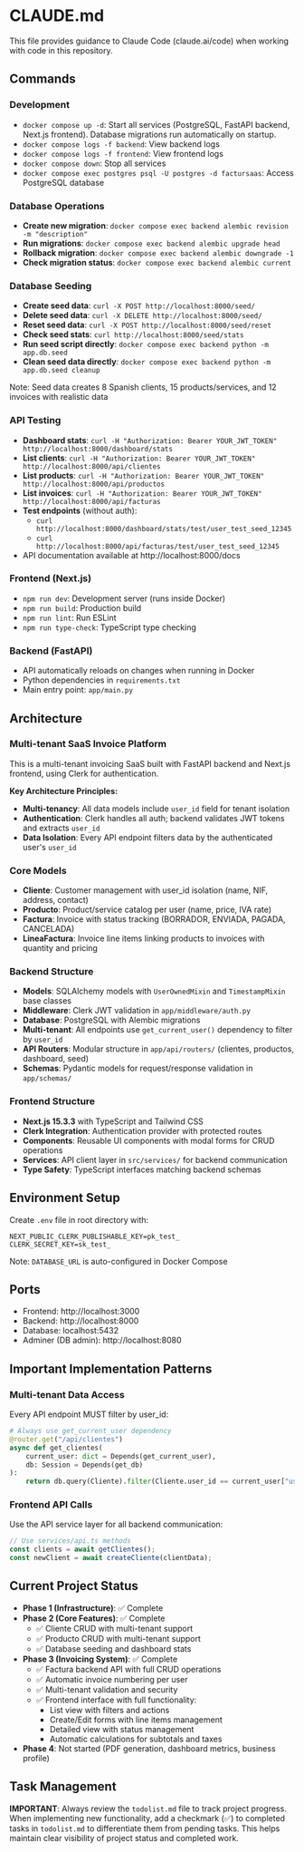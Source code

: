 # CLAUDE.md

This file provides guidance to Claude Code (claude.ai/code) when working with code in this repository.

## Commands

### Development
- `docker compose up -d`: Start all services (PostgreSQL, FastAPI backend, Next.js frontend). Database migrations run automatically on startup.
- `docker compose logs -f backend`: View backend logs
- `docker compose logs -f frontend`: View frontend logs
- `docker compose down`: Stop all services
- `docker compose exec postgres psql -U postgres -d factursaas`: Access PostgreSQL database

### Database Operations
- **Create new migration**: `docker compose exec backend alembic revision -m "description"`
- **Run migrations**: `docker compose exec backend alembic upgrade head`
- **Rollback migration**: `docker compose exec backend alembic downgrade -1`
- **Check migration status**: `docker compose exec backend alembic current`

### Database Seeding
- **Create seed data**: `curl -X POST http://localhost:8000/seed/`
- **Delete seed data**: `curl -X DELETE http://localhost:8000/seed/`
- **Reset seed data**: `curl -X POST http://localhost:8000/seed/reset`
- **Check seed stats**: `curl http://localhost:8000/seed/stats`
- **Run seed script directly**: `docker compose exec backend python -m app.db.seed`
- **Clean seed data directly**: `docker compose exec backend python -m app.db.seed cleanup`

Note: Seed data creates 8 Spanish clients, 15 products/services, and 12 invoices with realistic data

### API Testing
- **Dashboard stats**: `curl -H "Authorization: Bearer YOUR_JWT_TOKEN" http://localhost:8000/dashboard/stats`
- **List clients**: `curl -H "Authorization: Bearer YOUR_JWT_TOKEN" http://localhost:8000/api/clientes`
- **List products**: `curl -H "Authorization: Bearer YOUR_JWT_TOKEN" http://localhost:8000/api/productos`
- **List invoices**: `curl -H "Authorization: Bearer YOUR_JWT_TOKEN" http://localhost:8000/api/facturas`
- **Test endpoints** (without auth):
  - `curl http://localhost:8000/dashboard/stats/test/user_test_seed_12345`
  - `curl http://localhost:8000/api/facturas/test/user_test_seed_12345`
- API documentation available at http://localhost:8000/docs

### Frontend (Next.js)
- `npm run dev`: Development server (runs inside Docker)
- `npm run build`: Production build
- `npm run lint`: Run ESLint
- `npm run type-check`: TypeScript type checking

### Backend (FastAPI)
- API automatically reloads on changes when running in Docker
- Python dependencies in `requirements.txt`
- Main entry point: `app/main.py`

## Architecture

### Multi-tenant SaaS Invoice Platform
This is a multi-tenant invoicing SaaS built with FastAPI backend and Next.js frontend, using Clerk for authentication.

**Key Architecture Principles:**
- **Multi-tenancy**: All data models include `user_id` field for tenant isolation
- **Authentication**: Clerk handles all auth; backend validates JWT tokens and extracts `user_id`
- **Data Isolation**: Every API endpoint filters data by the authenticated user's `user_id`

### Core Models
- **Cliente**: Customer management with user_id isolation (name, NIF, address, contact)
- **Producto**: Product/service catalog per user (name, price, IVA rate)
- **Factura**: Invoice with status tracking (BORRADOR, ENVIADA, PAGADA, CANCELADA)
- **LineaFactura**: Invoice line items linking products to invoices with quantity and pricing

### Backend Structure
- **Models**: SQLAlchemy models with `UserOwnedMixin` and `TimestampMixin` base classes
- **Middleware**: Clerk JWT validation in `app/middleware/auth.py`
- **Database**: PostgreSQL with Alembic migrations
- **Multi-tenant**: All endpoints use `get_current_user()` dependency to filter by `user_id`
- **API Routers**: Modular structure in `app/api/routers/` (clientes, productos, dashboard, seed)
- **Schemas**: Pydantic models for request/response validation in `app/schemas/`

### Frontend Structure
- **Next.js 15.3.3** with TypeScript and Tailwind CSS
- **Clerk Integration**: Authentication provider with protected routes
- **Components**: Reusable UI components with modal forms for CRUD operations
- **Services**: API client layer in `src/services/` for backend communication
- **Type Safety**: TypeScript interfaces matching backend schemas

## Environment Setup
Create `.env` file in root directory with:
```env
NEXT_PUBLIC_CLERK_PUBLISHABLE_KEY=pk_test_
CLERK_SECRET_KEY=sk_test_
```
Note: `DATABASE_URL` is auto-configured in Docker Compose

## Ports
- Frontend: http://localhost:3000
- Backend: http://localhost:8000
- Database: localhost:5432
- Adminer (DB admin): http://localhost:8080

## Important Implementation Patterns

### Multi-tenant Data Access
Every API endpoint MUST filter by user_id:
```python
# Always use get_current_user dependency
@router.get("/api/clientes")
async def get_clientes(
    current_user: dict = Depends(get_current_user),
    db: Session = Depends(get_db)
):
    return db.query(Cliente).filter(Cliente.user_id == current_user["user_id"]).all()
```

### Frontend API Calls
Use the API service layer for all backend communication:
```typescript
// Use services/api.ts methods
const clients = await getClientes();
const newClient = await createCliente(clientData);
```

## Current Project Status
- **Phase 1 (Infrastructure)**: ✅ Complete
- **Phase 2 (Core Features)**: ✅ Complete
  - ✅ Cliente CRUD with multi-tenant support
  - ✅ Producto CRUD with multi-tenant support  
  - ✅ Database seeding and dashboard stats
- **Phase 3 (Invoicing System)**: ✅ Complete
  - ✅ Factura backend API with full CRUD operations
  - ✅ Automatic invoice numbering per user
  - ✅ Multi-tenant validation and security
  - ✅ Frontend interface with full functionality:
    - List view with filters and actions
    - Create/Edit forms with line items management
    - Detailed view with status management
    - Automatic calculations for subtotals and taxes
- **Phase 4**: Not started (PDF generation, dashboard metrics, business profile)

## Task Management
**IMPORTANT**: Always review the `todolist.md` file to track project progress. When implementing new functionality, add a checkmark (✅) to completed tasks in `todolist.md` to differentiate them from pending tasks. This helps maintain clear visibility of project status and completed work.